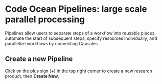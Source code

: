 # Code Ocean Pipelines: large scale parallel processing

Pipelines allow users to separate steps of a workflow into reusable pieces, automate the start of subsequent steps, specify resources individually, and parallelize workflows by connecting Capsules.

## Create a new Pipeline
Click on the plus sign (+) in the top right corner to create a new research product, then __Create New__.